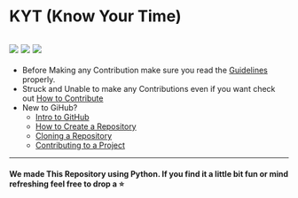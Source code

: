 # KYT (Know Your Time)
![](https://img.shields.io/twitter/follow/IamAbir82?color=Black&label=Abir%20Bhattacharya&logo=Twitter&style=flat-square)
![](https://img.shields.io/github/forks/abirbhattacharya82/Know-Your-Time?color=green&logo=github&style=plastic)
![](https://img.shields.io/github/stars/abirbhattacharya82/Know-Your-Time?color=green&logo=github&style=plastic)
------------------------------
* Before Making any Contribution make sure you read the [Guidelines](Guidelines.md) properly.
* Struck and Unable to make any Contributions even if you want check out [How to Contribute](how_to_contribute.md)
* New to GiHub?
  * [Intro to GitHub](https://www.youtube.com/watch?v=V4K6Dy9DWm8)
  * [How to Create a Repository](https://www.youtube.com/watch?v=VWzQSXCTLOM)
  * [Cloning a Repository](https://www.youtube.com/watch?v=L2_XikMM0nI)
  * [Contributing to a Project](https://www.youtube.com/watch?v=b-hGpPrVcus)
-------------------------------- 
#### We made This Repository using Python. If you find it a little bit fun or mind refreshing feel free to drop a :star:
